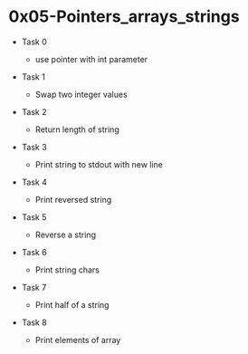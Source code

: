 # 0x05-Pointers_arrays_strings
- Task 0
	- use pointer with int parameter

- Task 1
	- Swap two integer values

- Task 2
	- Return length of string

- Task 3
	- Print string to stdout with new line

- Task 4
	- Print reversed string

- Task 5
	- Reverse a string

- Task 6
	- Print string chars

- Task 7
	- Print half of a string

- Task 8
	- Print elements of array
